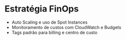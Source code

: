 # Estratégia FinOps

- Auto Scaling e uso de Spot Instances
- Monitoramento de custos com CloudWatch e Budgets
- Tags padrão para billing e centro de custo